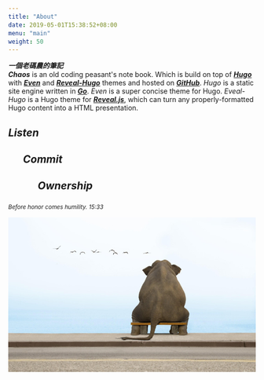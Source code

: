 ```yaml
---
title: "About"
date: 2019-05-01T15:38:52+08:00
menu: "main"
weight: 50
---
```

**_一個老碼農的筆記_**  
**_Chaos_** is an old coding peasant's note book. 
Which is build on top of [**_Hugo_**](https://gohugo.io/) with [**_Even_**](https://themes.gohugo.io/hugo-theme-even/) and [**_Reveal-Hugo_**](https://themes.gohugo.io/reveal-hugo/) themes and hosted on [**_GitHub_**](https://github.com/).
_Hugo_ is a static site engine written in [**_Go_**](https://golang.org/).
_Even_ is a super concise theme for Hugo.
_Eveal-Hugo_ is a Hugo theme for [**_Reveal.js_**](https://revealjs.com/), which can turn any properly-formatted Hugo content into a HTML presentation.
## <p class="tag-cloud" style="color:navy"><a>_**Listen**_</a></p>
## <p class="tag-cloud" style="color:navy;margin-left:30px"><a>_**Commit**_</a></p>
## <p class="tag-cloud" style="color:navy;margin-left:60px"><a>_**Ownership**_</a></p>
<small><p class="tag-cloud" style="color:navy"><a>_Before honor comes humility. 15:33_</a></p></small>

<img src="alone_800x500.jpg">

